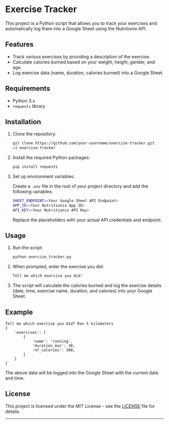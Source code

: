 # Exercise Tracker

This project is a Python script that allows you to track your exercises and automatically log them into a Google Sheet using the Nutritionix API.

## Features

- Track various exercises by providing a description of the exercise.
- Calculate calories burned based on your weight, height, gender, and age.
- Log exercise data (name, duration, calories burned) into a Google Sheet.

## Requirements

- Python 3.x
- `requests` library

## Installation

1. Clone the repository:
   ```bash
   git clone https://github.com/your-username/exercise-tracker.git
   cd exercise-tracker
   ```

2. Install the required Python packages:
   ```bash
   pip install requests
   ```

3. Set up environment variables:

   Create a `.env` file in the root of your project directory and add the following variables:

   ```bash
   SHEET_ENDPOINT=<Your Google Sheet API Endpoint>
   APP_ID=<Your Nutritionix App ID>
   API_KEY=<Your Nutritionix API Key>
   ```

   Replace the placeholders with your actual API credentials and endpoint.

## Usage

1. Run the script:

   ```bash
   python exercise_tracker.py
   ```

2. When prompted, enter the exercise you did:

   ```bash
   Tell me which exercise you did? 
   ```

3. The script will calculate the calories burned and log the exercise details (date, time, exercise name, duration, and calories) into your Google Sheet.

## Example

```
Tell me which exercise you did? Ran 5 kilometers
{
    'exercises': [
        {
            'name': 'running',
            'duration_min': 30,
            'nf_calories': 300,
        }
    ]
}
```

The above data will be logged into the Google Sheet with the current date and time.

## License

This project is licensed under the MIT License - see the [LICENSE](LICENSE) file for details.

---
